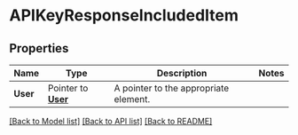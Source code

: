 # APIKeyResponseIncludedItem

## Properties

| Name     | Type                           | Description                           | Notes |
| -------- | ------------------------------ | ------------------------------------- | ----- |
| **User** | Pointer to [**User**](User.md) | A pointer to the appropriate element. |

[[Back to Model list]](../README.md#documentation-for-models) [[Back to API list]](../README.md#documentation-for-api-endpoints) [[Back to README]](../README.md)
